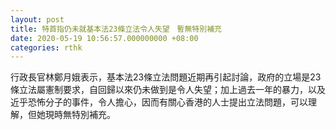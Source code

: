 ```yaml
---
layout: post
title: 特首指仍未就基本法23條立法令人失望　暫無特別補充
date: 2020-05-19 10:56:57.000000000 +08:00
categories: rthk
---
```


行政長官林鄭月娥表示，基本法23條立法問題近期再引起討論，政府的立場是23條立法屬憲制要求，自回歸以來仍未做到是令人失望；加上過去一年的暴力，以及近乎恐怖分子的事件，令人擔心，因而有關心香港的人士提出立法問題，可以理解，但她現時無特別補充。
